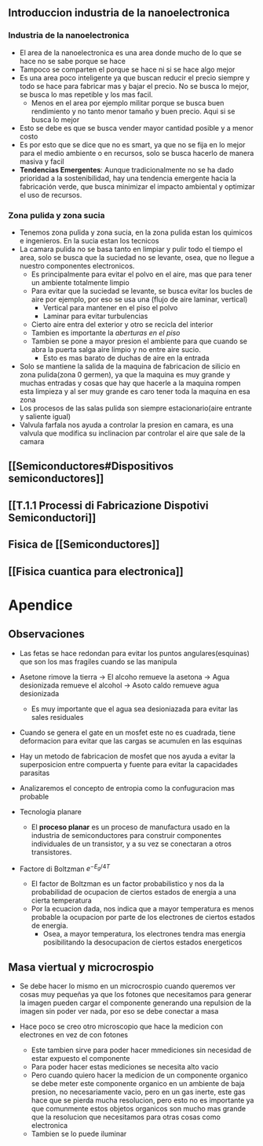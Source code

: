 

## Introduccion industria de la nanoelectronica
### Industria de la nanoelectronica
- El area de la nanoelectronica es una area donde mucho de lo que se hace no se sabe porque se hace
- Tampoco se comparten el porque se hace ni si se hace algo mejor
- Es una area poco inteligente ya que buscan reducir el precio siempre y todo se hace para fabricar mas y bajar el precio. No se busca lo mejor, se busca lo mas repetible y los mas facil. 
	- Menos en el area por ejemplo militar porque se busca buen rendimiento y no tanto menor tamaño y buen precio. Aqui si se busca lo mejor
- Esto se debe es que se busca vender mayor cantidad posible y a menor costo
- Es por esto que se dice que no es smart, ya que no se fija en lo mejor para el medio ambiente o en recursos, solo se busca hacerlo de manera masiva y facil
- **Tendencias Emergentes**: Aunque tradicionalmente no se ha dado prioridad a la sostenibilidad, hay una tendencia emergente hacia la fabricación verde, que busca minimizar el impacto ambiental y optimizar el uso de recursos.
### Zona pulida y zona sucia
- Tenemos zona pulida y zona sucia, en la zona pulida estan los quimicos e ingenieros. En la sucia estan los tecnicos
- La camara pulida no se basa tanto en limpiar y pulir todo el tiempo el area, solo se busca que la suciedad no se levante, osea, que no llegue a nuestro componentes electronicos.
	- Es principalmente para evitar el polvo en el aire, mas que para tener un ambiente totalmente limpio
	- Para evitar que la suciedad se levante, se busca evitar los bucles de aire por ejemplo, por eso se usa una (flujo de aire laminar, vertical)
		- Vertical para mantener en el piso el polvo
		- Laminar para evitar turbulencias
	- Cierto aire entra del exterior y otro se recicla del interior
	- Tambien es importante la *aberturas en el piso*
	- Tambien se pone a mayor presion el ambiente para que cuando se abra la puerta salga aire limpio y no entre aire sucio.
		- Esto es mas barato de duchas de aire en la entrada 
- Solo se mantiene la salida de la maquina de fabricacion de silicio en zona pulida(zona 0 germen), ya que la maquina es muy grande y muchas entradas y cosas que hay que hacerle a la maquina rompen esta limpieza y al ser muy grande es caro tener toda la maquina en esa zona
- Los procesos de las salas pulida son siempre estacionario(aire entrante y saliente igual)
- Valvula farfala nos ayuda a controlar la presion en camara, es una valvula que modifica su inclinacion par controlar el aire que sale de la camara

## [[Semiconductores#Dispositivos semiconductores]]

## [[T.1.1 Processi di Fabricazione Dispotivi Semiconductori]]

## Fisica de [[Semiconductores]]
## [[Fisica cuantica para electronica]]
# Apendice
## Observaciones
- Las fetas se hace redondan para evitar los puntos angulares(esquinas) que son los mas fragiles cuando se las manipula
- Asetone rimove la tierra → El alcoho remueve la asetona → Agua desionizada remueve el alcohol → Asoto caldo remueve agua desionizada
	- Es muy importante que el agua sea desioniazada para evitar las sales residuales

- Cuando se genera el gate en un mosfet este no es cuadrada, tiene deformacion para evitar que las cargas se acumulen en las esquinas

- Hay un metodo de fabricacion de mosfet que nos ayuda a evitar la superposicion entre compuerta y fuente para evitar la capacidades parasitas

- Analizaremos el concepto de entropia como la confuguracion mas probable


- Tecnologia planare
	- El **proceso planar** es un proceso de manufactura usado en la industria de semiconductores para construir componentes individuales de un transistor, y a su vez se conectaran a otros transistores.
- Factore di Boltzman $e^{-E_g/4T}$
	- El factor de Boltzman es un factor probabilistico y nos da la probabilidad de ocupacion de ciertos estados de energia a una cierta temperatura
	- Por la ecuacion dada, nos indica que a mayor temperatura es menos probable la ocupacion por parte de los electrones de ciertos estados de energia.
		- Osea, a mayor temperatura, los electrones tendra mas energia posibilitando la desocupacion de ciertos estados energeticos




## Masa viertual y microcrospio
- Se debe hacer lo mismo en un microcrospio cuando queremos ver cosas muy pequeñas ya que los fotones que necesitamos para generar la imagen pueden cargar el componente generando una repulsion de la imagen sin poder ver nada, por eso se debe conectar a masa

- Hace poco se creo otro microscopio que hace la medicion con electrones en vez de con fotones
	- Este tambien sirve para poder hacer mmediciones sin necesidad de estar expuesto el componente
	- Para poder hacer estas mediciones se necesita alto vacio
	- Pero cuando quiero hacer la medicion de un componente organico se debe meter este componente organico en un ambiente de baja presion, no necesariamente vacio, pero en un gas inerte, este gas hace que se pierda mucha resolucion, pero esto no es importante ya que comunmente estos objetos organicos son mucho mas grande que la resolucion que necesitamos para otras cosas como electronica
	- Tambien se lo puede iluminar

